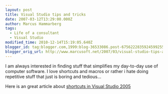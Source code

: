 ```yaml
---
layout: post
title: Visual Studio tips and tricks
date: 2007-03-12T13:29:00.000Z
author: Marcus Hammarberg
tags:
  - Life of a consultant
  - Visual Studio
modified_time: 2010-12-14T15:19:05.640Z
blogger_id: tag:blogger.com,1999:blog-36533086.post-6756222835924599255
blogger_orig_url: http://www.marcusoft.net/2007/03/visual-studio-tips-and-tricks.html
---
```


I am always interested in finding stuff that simplifies my day-to-day
use of computer software. I love shortcuts and macros or rather i hate
doing repetitive stuff that just is boring and tedious...

Here is an great article about [shortcuts in Visual Studio
2005](http://msdn2.microsoft.com/en-us/library/bb245788(vs.80).aspx)
